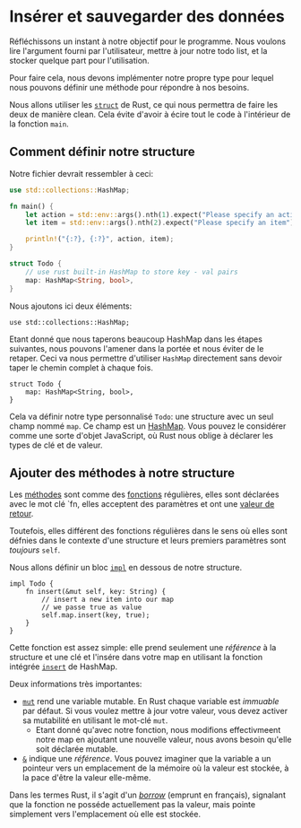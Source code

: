 # Insérer et sauvegarder des données

Réfléchissons un instant à notre objectif pour le programme. Nous voulons lire l'argument fourni par l'utilisateur, mettre à jour notre todo list, et la stocker quelque part pour l'utilisation.

Pour faire cela, nous devons implémenter notre propre type pour lequel nous pouvons définir une méthode pour répondre à nos besoins.

Nous allons utiliser les [`struct`](https://doc.rust-lang.org/std/keyword.struct.html) de Rust, ce qui nous permettra de faire les deux de manière clean. Cela évite d'avoir à écire tout le code à l'intérieur de la fonction `main`.

## Comment définir notre structure

Notre fichier devrait ressembler à ceci:

```rust
use std::collections::HashMap;

fn main() {
    let action = std::env::args().nth(1).expect("Please specify an action");
    let item = std::env::args().nth(2).expect("Please specify an item");

    println!("{:?}, {:?}", action, item);
}

struct Todo {
    // use rust built-in HashMap to store key - val pairs
    map: HashMap<String, bool>,
}
```

Nous ajoutons ici deux éléments:

`use std::collections::HashMap;`

Etant donné que nous taperons beaucoup HashMap dans les étapes suivantes, nous pouvons l'amener dans la portée et nous éviter de le retaper. Ceci va nous permettre d'utiliser `HashMap` directement sans devoir taper le chemin complet à chaque fois.

```rust,ignore
struct Todo {
    map: HashMap<String, bool>,
}
```

Cela va définir notre type personnalisé `Todo`: une structure avec un seul champ nommé `map`. Ce champ est un [HashMap](https://doc.rust-lang.org/std/collections/struct.HashMap.html). Vous pouvez le considérer comme une sorte d'objet JavaScript, où Rust nous oblige à déclarer les types de clé et de valeur.

## Ajouter des méthodes à notre structure

Les [méthodes](https://doc.rust-lang.org/rust-by-example/fn/methods.html) sont comme des [fonctions](https://doc.rust-lang.org/rust-by-example/fn.html) régulières, elles sont déclarées avec le mot clé `fn, elles acceptent des paramètres et ont une [valeur de retour](https://doc.rust-lang.org/book/ch03-03-how-functions-work.html#functions-with-return-values).

Toutefois, elles différent des fonctions régulières dans le sens où elles sont défnies dans le contexte d'une structure et leurs premiers paramètres sont *toujours* `self`.

Nous allons définir un bloc [`impl`](https://doc.rust-lang.org/std/keyword.impl.html) en dessous de notre structure.

```rust, ignore
impl Todo {
    fn insert(&mut self, key: String) {
        // insert a new item into our map
        // we passe true as value
        self.map.insert(key, true);
    }
}
```

Cette fonction est assez simple: elle prend seulement une *référence* à la structure et une clé et l'insére dans votre map en utilisant la fonction intégrée [`insert`](https://doc.rust-lang.org/std/collections/struct.HashMap.html#method.insert) de HashMap.

Deux informations très importantes:

* [`mut`](https://doc.rust-lang.org/std/keyword.mut.html) rend une variable mutable. En Rust chaque variable est *immuable* par défaut. Si vous voulez mettre à jour votre valeur, vous devez activer sa mutabilité en utilisant le mot-clé `mut`.
    * Etant donné qu'avec notre fonction, nous modifions effectivmeent notre map en ajoutant une nouvelle valeur, nous avons besoin qu'elle soit déclarée mutable.
* [`&`](https://doc.rust-lang.org/std/primitive.reference.html) indique une *référence*. Vous pouvez imaginer que la variable a un pointeur vers un emplacement de la mémoire où la valeur est stockée, à la pace d'être la valeur elle-même.

Dans les termes Rust, il s'agit d'un [*borrow*](https://doc.rust-lang.org/rust-by-example/scope/borrow.html) (emprunt en français), signalant que la fonction ne posséde actuellement pas la valeur, mais pointe simplement vers l'emplacement où elle est stockée.
